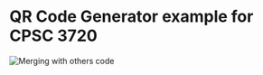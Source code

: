 # QR Code Generator example for CPSC 3720

![Merging with others code](https://media.giphy.com/media/13HgwGsXF0aiGY/giphy.gif)




